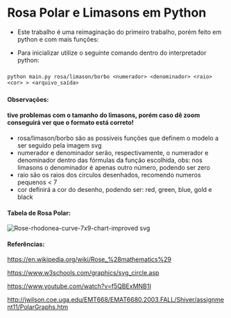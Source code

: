 # Rosa Polar e Limasons em Python

* Este trabalho é uma reimaginação do primeiro trabalho, porém feito em python e com mais funções:

* Para inicializar utilize o seguinte comando dentro do interpretador python: 

###
    python main.py rosa/limason/borbo <numerador> <denominador> <raio> <cor> > <arquivo_saída>
###
#### Observações:
#### tive problemas com o tamanho do limasons, porém caso dê zoom conseguirá ver que o formato está correto!

* rosa/limason/borbo são as possíveis funções que definem o modelo a ser seguido pela imagem svg
* numerador e denominador serão, respectivamente,  o numerador e denominador dentro das fórmulas da função escolhida, obs: nos limasons o denominador é apenas outro número, podendo ser zero 
* raio são os raios dos circulos desenhados, recomendo numeros pequenos < 7
* cor definirá a cor do desenho, podendo ser: red, green, blue, gold e black
#### Tabela de Rosa Polar:
![Rose-rhodonea-curve-7x9-chart-improved svg](https://user-images.githubusercontent.com/92885433/168519450-d4576c15-8094-46ee-9677-c1efe90497b1.png)





#### Referências:

https://en.wikipedia.org/wiki/Rose_%28mathematics%29

https://www.w3schools.com/graphics/svg_circle.asp

https://www.youtube.com/watch?v=f5QBExMNB1I

http://jwilson.coe.uga.edu/EMT668/EMAT6680.2003.FALL/Shiver/assignment11/PolarGraphs.htm